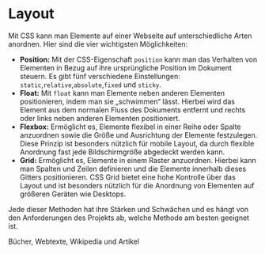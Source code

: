 # Layout

Mit CSS kann man Elemente auf einer Webseite auf unterschiedliche Arten anordnen. Hier sind die vier wichtigsten Möglichkeiten:

- **Position:** Mit der CSS-Eigenschaft `position` kann man das Verhalten von Elementen in Bezug auf ihre ursprüngliche Position im Dokument steuern. Es gibt fünf verschiedene Einstellungen: `static`,`relative`,`absolute`,`fixed` und `sticky`.
- **Float:** Mit `float` kann man Elemente neben anderen Elementen positionieren, indem man sie „schwimmen“ lässt. Hierbei wird das Element aus dem normalen Fluss des Dokuments entfernt und rechts oder links neben anderen Elementen positioniert.
- **Flexbox:** Ermöglicht es, Elemente flexibel in einer Reihe oder Spalte anzuordnen sowie die Größe und Ausrichtung der Elemente festzulegen. Diese Prinzip ist besonders nützlich für mobile Layout, da durch flexible Anordnung fast jede Bildschirmgröße abgedeckt werden kann.
- **Grid:** Ermöglicht es, Elemente in einem Raster anzuordnen. Hierbei kann man Spalten und Zeilen definieren und die Elemente innerhalb dieses Gitters positionieren. CSS Grid bietet eine hohe Kontrolle über das Layout und ist besonders nützlich für die Anordnung von Elementen auf größeren Geräten wie Desktops.

Jede dieser Methoden hat ihre Stärken und Schwächen und es hängt von den Anforderungen des Projekts ab, welche Methode am besten geeignet ist.

Bücher, Webtexte, Wikipedia und Artikel